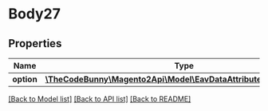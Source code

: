 # Body27

## Properties
Name | Type | Description | Notes
------------ | ------------- | ------------- | -------------
**option** | [**\TheCodeBunny\Magento2Api\Model\EavDataAttributeOptionInterface**](EavDataAttributeOptionInterface.md) |  | 

[[Back to Model list]](../README.md#documentation-for-models) [[Back to API list]](../README.md#documentation-for-api-endpoints) [[Back to README]](../README.md)


